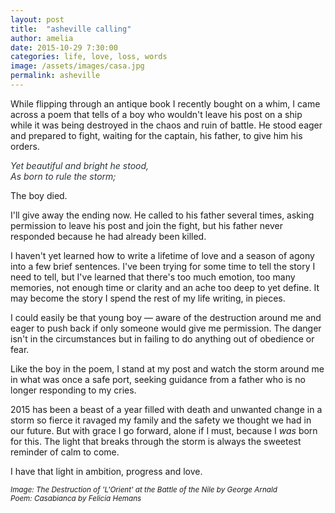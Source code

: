 ```yaml
---
layout: post
title:  "asheville calling"
author: amelia
date: 2015-10-29 7:30:00
categories: life, love, loss, words
image: /assets/images/casa.jpg
permalink: asheville
---
```

While flipping through an antique book I recently bought on a whim, I came across a poem that tells of a boy who wouldn't leave his post on a ship while it was being destroyed in the chaos and ruin of battle. He stood eager and prepared to fight, waiting for the captain, his father, to give him his orders. 

<font color="2C3539">*Yet beautiful and bright he stood,<br/>
As born to rule the storm;*</font>

The boy died. 

I'll give away the ending now. He called to his father several times, asking permission to leave his post and join the fight, but his father never responded because he had already been killed. 

I haven't yet learned how to write a lifetime of love and a season of agony into a few brief sentences. I've been trying for some time to tell the story I need to tell, but I've learned that there's too much emotion, too many memories, not enough time or clarity and an ache too deep to yet define. It may become the story I spend the rest of my life writing, in pieces.

I could easily be that young boy — aware of the destruction around me and eager to push back if only someone would give me permission. The danger isn't in the circumstances but in failing to do anything out of obedience or fear.

Like the boy in the poem, I stand at my post and watch the storm around me in what was once a safe port, seeking guidance from a father who is no longer responding to my cries.

2015 has been a beast of a year filled with death and unwanted change in a storm so fierce it ravaged my family and the safety we thought we had in our future. But with grace I go forward, alone if I must, because I *was* born for this. The light that breaks through the storm is always the sweetest reminder of calm to come.

I have that light in ambition, progress and love.

<small>*Image: The Destruction of 'L'Orient' at the Battle of the Nile by George Arnald*</small><br/>
<small>*Poem: Casabianca by Felicia Hemans*</small>
